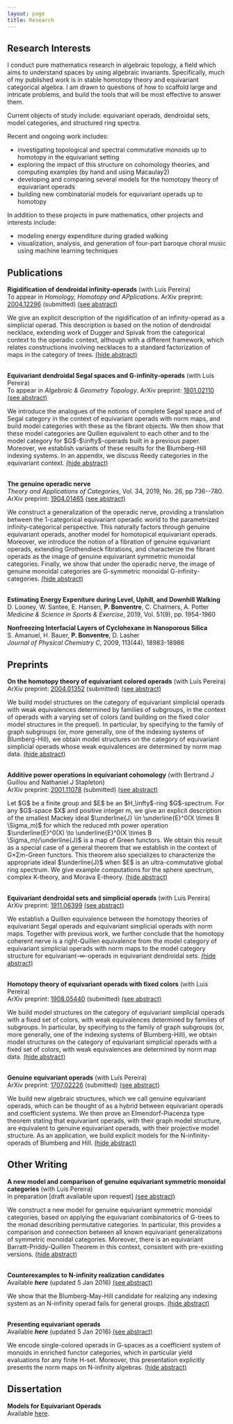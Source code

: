 ```yaml
---
layout: page
title: Research
---
```



## Research Interests
   
I conduct pure mathematics research in algebraic topology, a field which aims to understand spaces by using algebraic invariants.
Specifically, much of my published work is in stable homotopy theory and equivariant categorical algebra.
I am drawn to questions of how to scaffold large and intricate problems, and build the tools that will be most effective to answer them.
   
Current objects of study include: equivariant operads, dendroidal sets, model categories, and structured ring spectra.

Recent and ongoing work includes:
* investigating topological and spectral commutative monoids up to homotopy in the equivariant setting
* exploring the impact of this structure on cohomology theories, and computing examples (by hand and using Macaulay2)
* developing and comparing several models for the homotopy theory of equivariant operads
* building new combinatorial models for equivariant operads up to homotopy

In addition to these projects in pure mathematics, other projects and interests include:
* modeling energy expenditure during graded walking
* visualization, analysis, and generation of four-part baroque choral music using machine learning techniques

## Publications

**Rigidification of dendroidal infinity-operads** (with Lu&#237;s Pereira)<br>
To appear in _Homology, Homotopy and APplications_.
ArXiv preprint: [2004.12296](https://arxiv.org/abs/2004.12296) (submitted)
<a href="#" id="WCON-show" class="showLink" onclick="showHide('WCON');return false;">(see abstract)</a>
<div id="WCON" class="more">
We give an explicit description of the rigidification of an infinity-operad as a simplicial operad. This description is based on the notion of dendroidal necklace, extending work of Dugger and Spivak from the categorical context to the operadic context, although with a different framework, which relates constructions involving necklaces to a standard factorization of maps in the category of trees.
<a href="#" id="WCON-hide" class="hideLink" onclick="showHide('WCON');return false;">(hide abstract)</a>
<br>
<br>
</div>


**Equivariant dendroidal Segal spaces and G-infinity-operads** (with Lu&#237;s Pereira)<br>
To appear in _Algebraic & Geometry Topology_.
ArXiv preprint: [1801.02110](https://arxiv.org/abs/1801.02110)
<a href="#" id="EDSS-show" class="showLink" onclick="showHide('EDSS');return false;">(see abstract)</a>
<div id="EDSS" class="more">
We introduce the analogues of the notions of complete Segal space and of Segal category in the context of equivariant operads with norm maps, and build model categories with these as the fibrant objects. We then show that these model categories are Quillen equivalent to each other and to the model category for $G$-$\infty$-operads built in a previous paper. Moreover, we establish variants of these results for the Blumberg-Hill indexing systems. In an appendix, we discuss Reedy categories in the equivariant context.
<a href="#" id="EDSS-hide" class="hideLink" onclick="showHide('EDSS');return false;">(hide abstract)</a>
<br>
<br>
</div>


**The genuine operadic nerve**<br>
_Theory and Applications of Categories_, Vol. 34, 2019, No. 26, pp 736--780.
 ArXiv preprint: [1904.01465](https://arxiv.org/abs/1904.01465)
 <a href="#" id="GenOpNerve-show" class="showLink" onclick="showHide('GenOpNerve');return false;">(see abstract)</a>
 <div id="GenOpNerve" class="more">
We construct a generalization of the operadic nerve, providing a translation between the 1-categorical equivariant operadic world to the parametrized infinity-categorical perspective. This naturally factors through genuine equivariant operads, another model for homotopical equivariant operads. Moreover, we introduce the notion of a fibration of genuine equivariant operads, extending Grothendieck fibrations, and characterize the fibrant operads as the image of genuine equivariant symmetric monoidal categories. Finally, we show that under the operadic nerve, the image of genuine monoidal categories are G-symmetric monoidal G-infinity-categories.
<a href="#" id="GenOpNerve-hide" class="hideLink" onclick="showHide('GenOpNerve');return false;">(hide abstract)</a>
<br>
<br>
</div>


**Estimating Energy Expeniture during Level, Uphill, and Downhill Walking**<br>
D. Looney, W. Santee, E. Hansen, **P. Bonventre**, C. Chalmers, A. Potter<br>
*Medicine & Science in Sports & Exercise*, 2019, Vol. 51(9), pp. 1954-1960

**Nonfreezing Interfacial Layers of Cyclohexane in Nanoporous Silica**<br>
S. Amanuel, H. Bauer, **P. Bonventre**, D. Lasher<br>
*Journal of Physical Chemistry C*, 2009, 113(44), 18983-18986

## Preprints

**On the homotopy theory of equivariant colored operads** (with Lu&#237;s Pereira)<br>
ArXiv preprint: <a href="https://arxiv.org/abs/2004.01352">2004.01352</a> (submitted)
<a href="#" id="ACOP-show" class="showLink" onclick="showHide('ACOP');return false;">(see abstract)</a>
<div id="ACOP" class="more"> 
We build model structures on the category of equivariant simplicial operads with weak equivalences determined by families of subgroups, in the context of operads with a varying set of colors (and building on the fixed color model structures in the prequel). In particular, by specifying to the family of graph subgroups (or, more generally, one of the indexing systems of Blumberg-Hill), we obtain model structures on the category of equivariant simplicial operads whose weak equivalences are determined by norm map data.
<a href="#" id="ACOP-hide" class="hideLink" onclick="showHide('ACOP');return false;">(hide abstract)</a>
<br>
<br>
</div>
                          
<b>Additive power operations in equivariant cohomology</b> (with Bertrand J Guillou and Nathaniel J Stapleton) <br>
ArXiv preprint: <a href="https://arxiv.org/abs/2001.11078">2001.11078</a> (submitted)
<a href="#" id="JSQUAD-show" class="showLink" onclick="showHide('JSQUAD');return false;">(see abstract)</a>
<div id="JSQUAD" class="more"> 
Let $G$ be a finite group and $E$ be an $H_\infty$-ring $G$-spectrum.
For any $G$-space $X$ and positive integer m, we give an explicit description of the smallest Mackey ideal
$\underline{J} \in \underline{E}^0(X \times B \Sigma_m)$
for which the reduced mth power operation
$\underline{E}^0(X) \to \underline{E}^0(X \times B \Sigma_m)/\underline{J}$
is a map of Green functors.
We obtain this result as a special case of a general theorem that we establish in the context of G×Σm-Green functors.
This theorem also specializes to characterize the appropriate ideal $\underline{J}$ when $E$ is an ultra-commutative global ring spectrum.
We give example computations for the sphere spectrum, complex K-theory, and Morava E-theory.
<a href="#" id="JSQUAD-hide" class="hideLink" onclick="showHide('JSQUAD');return false;">(hide abstract)</a>
<br>
<br>
</div>

<b>Equivariant dendroidal sets and simplicial operads</b> (with Lu&#237;s Pereira)<br>
ArXiv preprint: <a href="https://arxiv.org/abs/1911.06399">1911.06399</a>
<a href="#" id="TAS-show" class="showLink" onclick="showHide('TAS');return false;">(see abstract)</a>
<div id="TAS" class="more">
We establish a Quillen equivalence between the homotopy theories of equivariant Segal operads and equivariant simplicial operads with norm maps. Together with previous work, we further conclude that the homotopy coherent nerve is a right-Quillen equivalence from the model category of equivariant simplicial operads with norm maps to the model category structure for equivariant-∞-operads in equivariant dendroidal sets.
<a href="#" id="TAS-hide" class="hideLink" onclick="showHide('TAS');return false;">(hide abstract)</a>
<br>
<br>
</div>

<b>Homotopy theory of equivariant operads with fixed colors</b> (with Lu&#237;s Pereira) <br>
ArXiv preprint: <a href="https://arxiv.org/abs/1908.05440">1908.05440</a> (submitted)
<a href="#" id="FCOP-show" class="showLink" onclick="showHide('FCOP');return false;">(see abstract)</a>
<div id="FCOP" class="more"> 
We build model structures on the category of equivariant simplicial operads with a fixed set of colors, with weak equivalences determined by families of subgroups. In particular, by specifying to the family of graph subgroups (or, more generally, one of the indexing systems of Blumberg-Hill), we obtain model structures on the category of equivariant simplicial operads with a fixed set of colors, with weak equivalences are determined by norm map data.
<a href="#" id="FCOP-hide" class="hideLink" onclick="showHide('FCOP');return false;">(hide abstract)</a>
<br>
<br>
</div>

<b>Genuine equivariant operads</b> (with Lu&#237;s Pereira) <br>
ArXiv preprint: <a href="https://arxiv.org/abs/1707.02226">1707.02226</a> (submitted)
<a href="#" id="GEO-show" class="showLink" onclick="showHide('GEO');return false;">(see abstract)</a>
<div id="GEO" class="more"> 
We build new algebraic structures, which we call genuine equivariant operads, which can be thought of as a hybrid between equivariant operads and coefficient systems. We then prove an Elmendorf-Piacenza type theorem stating that equivariant operads, with their graph model structure, are equivalent to genuine equivariant operads, with their projective model structure. 
As an application, we build explicit models for the N-infinity-operads of Blumberg and Hill.
<a href="#" id="GEO-hide" class="hideLink" onclick="showHide('GEO');return false;">(hide abstract)</a>
</div>


## Other Writing

<b>A new model and comparison of genuine equivariant symmetric monoidal categories</b> (with Lu&#237;s Pereira) <br>
in preparation [draft available upon request]
<a href="#" id="GSym-show" class="showLink" onclick="showHide('GSym');return false;">(see abstract)</a>
<div id="GSym" class="more"> 
We construct a new model for genuine equivariant symmetric monoidal categories, based on applying the equivariant combinatorics of G-trees to the monad describing permutative categories.
In particular, this provides a comparison and connection between all known equivariant generalizations of symmetric monoidal categories.
Moreover, there is an equivariant Barratt-Priddy-Quillen Theorem in this context, consistent with pre-existing versions.
<a href="#" id="GSym-hide" class="hideLink" onclick="showHide('GSym');return false;">(hide abstract)</a>
<br>
<br>
</div>

<b>Counterexamples to N-infinity realization candidates</b><br>
Available <a href="counterexamples.pdf" style="text-decoration: none"><i><b>here</b></i></a> (updated 5 Jan 2016)
<a href="#" id="Counter-show" class="showLink" onclick="showHide('Counter');return false;">(see abstract)</a>
<div id="Counter" class="more"> 
We show that the Blumberg-May-Hill candidate for realizing any indexing system as an N-infinity operad fails for general groups.
<a href="#" id="Counter-hide" class="hideLink" onclick="showHide('Counter');return false;">(hide abstract)</a>
<br>
<br>
</div>

<b>Presenting equivariant operads</b><br>
Available <a href="presentinggoperads.pdf" style="text-decoration: none"><i><b>here</b></i></a> (updated 5 Jan 2016)
<a href="#" id="Presenting-show" class="showLink" onclick="showHide('Presenting');return false;">(see abstract)</a>
<div id="Presenting" class="more"> 
We encode single-colored operads in G-spaces as a coefficient system of monoids in enriched functor categories, which in particular yield evaluations for any finite H-set. 
Moreover, this presentation explicitly presents the norm maps on N-infinity algebras.
<a href="#" id="Presenting-hide" class="hideLink" onclick="showHide('Presenting');return false;">(hide abstract)</a>
</div>

## Dissertation

**Models for Equivariant Operads**<br>
Available [here](https://libra2.lib.virginia.edu/public_view/3f462553n).
